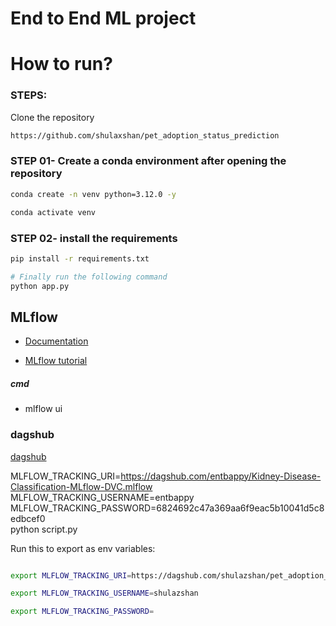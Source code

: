 # End to End ML project 

# How to run?
### STEPS:
Clone the repository
```bash
https://github.com/shulaxshan/pet_adoption_status_prediction
```

### STEP 01- Create a conda environment after opening the repository
```bash
conda create -n venv python=3.12.0 -y
```

```bash
conda activate venv
```

### STEP 02- install the requirements
```bash
pip install -r requirements.txt
```

```bash
# Finally run the following command
python app.py
```


## MLflow

- [Documentation](https://mlflow.org/docs/latest/index.html)

- [MLflow tutorial](https://youtu.be/qdcHHrsXA48?si=bD5vDS60akNphkem)

##### cmd
- mlflow ui

### dagshub
[dagshub](https://dagshub.com/)

MLFLOW_TRACKING_URI=https://dagshub.com/entbappy/Kidney-Disease-Classification-MLflow-DVC.mlflow \
MLFLOW_TRACKING_USERNAME=entbappy \
MLFLOW_TRACKING_PASSWORD=6824692c47a369aa6f9eac5b10041d5c8edbcef0 \
python script.py

Run this to export as env variables:

```bash

export MLFLOW_TRACKING_URI=https://dagshub.com/shulazshan/pet_adoption_status_prediction.mlflow

export MLFLOW_TRACKING_USERNAME=shulazshan

export MLFLOW_TRACKING_PASSWORD=

```

